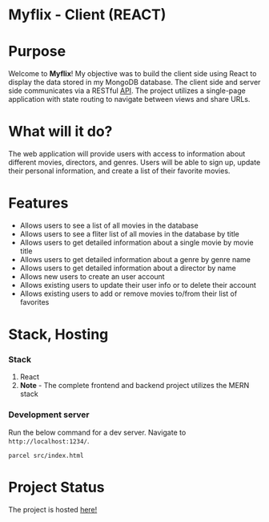 # Myflix - Client (REACT)

# Purpose

Welcome to **Myflix**! My objective was to build the client side using React to display the data stored in my MongoDB database. The client side and server side communicates via a RESTful [API](https://github.com/sabat0npl/movies-api). The project utilizes a single-page application with state routing to navigate between views and share URLs.

# What will it do?
The web application will provide users with access to information about different movies, directors, and genres. Users will be able to sign up, update their personal information, and create a list of their favorite movies.

# Features
- Allows users to see a list of all movies in the database
- Allows users to see a fliter list of all movies in the database by title
- Allows users to get detailed information about a single movie by movie title
- Allows users to get detailed information about a genre by genre name
- Allows users to get detailed information about a director by name
- Allows new users to create an user account
- Allows existing users to update their user info or to delete their account
- Allows existing users to add or remove movies to/from their list of favorites

# Stack, Hosting

### Stack
1. React
2. **Note** - The complete frontend and backend project utilizes the MERN stack

### Development server

Run the below command for a dev server. Navigate to `http://localhost:1234/`.

```
parcel src/index.html
```
# Project Status

The project is hosted [here!](https://brunoza-flix.netlify.app/)
